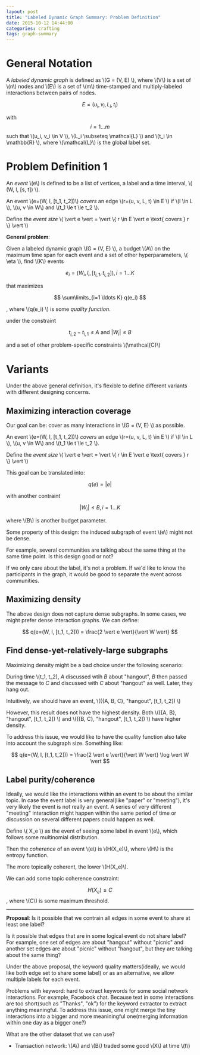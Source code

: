 ```yaml
---
layout: post
title: "Labeled Dynamic Graph Summary: Problem Definition"
date: 2015-10-12 14:44:00
categories: crafting
tags: graph-summary
---
```



# General Notation

A *labeled dynamic graph* is defined as \\(G = (V, E) \\), where \\(V\\) is a set of \\(n\\) nodes and \\(E\\) is a set of \\(m\\) time-stamped and multiply-labeled interactions between pairs of nodes.

$$ E = {(u_i, v_i, L_i, t_i)} $$

with $$ i = 1 \ldots m $$ such that \\(u_i, v_i \in V \\), \\(L_i \subseteq \mathcal{L} \\) and \\(t_i \in \mathbb{R} \\), where \\(\mathcal{L}\\) is the global label set.

# Problem Definition 1

An *event* \\(e\\) is defined to be a list of vertices, a label and a time interval, \\( (W, l, [s, t]) \\).

An event \\(e=(W, l, [t_1, t_2])\\) *covers* an edge \\(r=(u, v, L, t) \in E \\) if \\(l \in L \\),  \\(u, v \in W\\) and \\(t_1 \le t \le t_2 \\).

Define the *event size* \\( \vert e \vert = \vert \\{  r \in E \vert e \text{ covers } r \\} \vert \\)

**General problem**:

Given a labeled dynamic graph \\(G = (V, E) \\), a budget \\(A\\) on the maximum time span for each event and a set of other hyperparameters, \\( \eta \\), find \\(K\\) events

$$ e_i = (W_i, l_i, [t_{i,1}, t_{i,2}]), i=1 \ldots K $$

that maximizes

$$ \sum\limits_{i=1 \ldots K} q(e_i) $$

, where \\(q(e_i)  \\) is some *quality function*.

under the constraint

$$ t_{i,2} - t_{i,1} \le A \text{ and } \vert W_i \vert \le B $$

and a set of other problem-specific constraints \\(\mathcal{C}\\)


# Variants

Under the above general definition, it's flexible to define different variants with different designing concerns.


## Maximizing interaction coverage

Our goal can be: cover as many interactions in \\(G = (V, E) \\) as possible. 

An event \\(e=(W, l, [t_1, t_2])\\) *covers* an edge \\(r=(u, v, L, t) \in E \\) if \\(l \in L \\),  \\(u, v \in W\\) and \\(t_1 \le t \le t_2 \\).

Define the *event size* \\( \vert e \vert = \vert \\{  r \in E \vert e \text{ covers } r \\} \vert \\)

This goal can be translated into:

$$ q(e) = \vert e \vert $$

with another contraint

$$ \vert W_i \vert \le B, i = 1 \ldots K $$

where \\(B\\) is another budget parameter.

Some property of this design: the induced subgraph of event \\(e\\) might not be dense.

For example, several communities are talking about the same thing at the same time point. Is this design good or not?

If we only care about the label, it's not a problem. If we'd like to know the participants in the graph, it would be good to separate the event across communities.


## Maximizing density

The above design does not capture dense subgraphs. In some cases, we might prefer dense interaction graphs. We can define:

$$ q(e=(W, l, [t_1, t_2])) = \frac{2 \vert e \vert}{\vert W \vert} $$

## Find dense-yet-relatively-large subgraphs

Maximizing density might be a bad choice under the following scenario:

During time \\(t_1, t_2), *A* discussed wtih *B* about "hangout", *B* then passed the message to *C* and discussed with *C* about "hangout" as well. Later, they hang out.

Intuitively, we should have an event, \\(({A, B, C}, "hangout", [t_1, t_2]) \\)

However, this result does not have the highest density. Both \\(({A, B}, "hangout", [t_1, t_2]) \\) and \\(({B, C}, "hangout", [t_1, t_2]) \\) have higher density.

To address this issue, we would like to have the quality function also take into account the subgraph size. Something like:

$$ q(e=(W, l, [t_1, t_2])) = \frac{2 \vert e \vert}{\vert W \vert} \log \vert W \vert $$

## Label purity/coherence

Ideally, we would like the interactions within an event to be about the similar topic. In case the event label is very general(like "paper" or "meeting"), it's very likely the event is not really an event. A series of very different "meeting" interaction might happen within the same period of time or discussion on several different papers could happen as well.

Define \\( X_e \\) as the event of seeing some label in event \\(e\\), which follows some multinomial distribution.

Then the *coherence* of an event \\(e\\) is \\(H(X_e)\\), where \\(H\\) is the entropy function.

The more topically coherent, the lower \\(H(X_e)\\).

We can add some topic coherence constraint:

$$ H(X_e)  \le C $$, where \\(C\\) is some maximum threshold.


----------------------


**Proposal**: Is it possible that we contrain all edges in some event to share at least one label?

Is it possible that edges that are in some logical event do not share label? For example, one set of edges are about "hangout" without "picnic" and another set edges are about "picnic" without "hangout", but they are talking about the same thing? 

Under the above proposal, the keyword quality matters(ideally, we would like both edge set to share some label) or as an alternative, we allow multiple labels for each event. 

Problems with keyword: hard to extract keywords for some social network interactions. For example, Facebook chat. Because text in some interactions are too short(such as "Thanks", "ok") for the keyword extractor to extract anything meaningful. To address this issue, one might merge the tiny interactions into a bigger and more meaniningful one(merging information within one day as a bigger one?)




What are the other dataset that we can use?

- Transaction network: \\(A\\) and \\(B\\) traded some good \\(X\\) at time \\(t\\)
